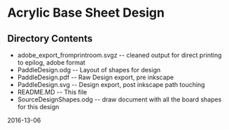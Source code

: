 Acrylic Base Sheet Design
======================

Directory Contents
-------------------
* adobe_export_fromprintroom.svgz -- cleaned output for direct printing to epilog, adobe format
* PaddleDesign.odg -- Layout of shapes for design
* PaddleDesign.pdf -- Raw Design export, pre inkscape
* PaddleDesign.svg -- Design export, post inkscape path touching
* README.MD -- This file
* SourceDesignShapes.odg -- draw document with all the board shapes for this design

2016-13-06